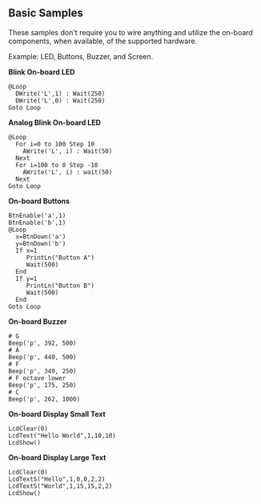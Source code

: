## Basic Samples

These samples don't require you to wire anything and utilize the on-board components, when available, of the supported hardware.

Example: LED, Buttons, Buzzer, and Screen. 

**Blink On-board LED**

```basic
@Loop
  DWrite('L',1) : Wait(250)
  DWrite('L',0) : Wait(250)
Goto Loop
```

**Analog Blink On-board LED**

```basic
@Loop
  For i=0 to 100 Step 10
    AWrite('L', i) : Wait(50)
  Next
  For i=100 to 0 Step -10
    AWrite('L', i) : wait(50)
  Next
Goto Loop
```

**On-board Buttons**

```basic
BtnEnable('a',1)
BtnEnable('b',1)
@Loop
  x=BtnDown('a')
  y=BtnDown('b')
  If x=1
     PrintLn("Button A")
     Wait(500)
  End
  If y=1
     PrintLn("Button B")
     Wait(500)
  End
Goto Loop
```

**On-board Buzzer**

```basic
# G
Beep('p', 392, 500)
# A
Beep('p', 440, 500)
# F
Beep('p', 349, 250)
# F octave lower
Beep('p', 175, 250)
# C
Beep('p', 262, 1000)
```

**On-board Display Small Text**

```basic
LcdClear(0)
LcdText("Hello World",1,10,10)
LcdShow()
```

**On-board Display Large Text**

```basic
LcdClear(0)
LcdTextS("Hello",1,0,0,2,2)
LcdTextS("World",1,15,15,2,2)
LcdShow()
```

